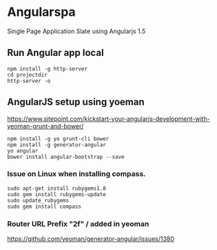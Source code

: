 # Angularspa

Single Page Application Slate using Angularjs 1.5

## Run Angular app local
```
npm install -g http-server
cd projectdir
http-server -o
```

## AngularJS setup using yoeman

https://www.sitepoint.com/kickstart-your-angularjs-development-with-yeoman-grunt-and-bower/
```
npm install -g yo grunt-cli bower
npm install -g generator-angular
yo angular
bower install angular-bootstrap --save
```
### Issue on Linux when installing compass. 
```
sudo apt-get install rubygems1.8
sudo gem install rubygems-update
sudo update_rubygems
sudo gem install compass
```

### Router URL Prefix "2f" / added in yeoman

https://github.com/yeoman/generator-angular/issues/1380
